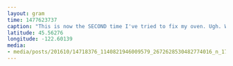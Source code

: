 ```yaml
---
layout: gram
time: 1477623737
caption: "This is now the SECOND time I've tried to fix my oven. Ugh. What's a guy gotta do to roast some Fucking veggies around here?!"
latitude: 45.56276
longitude: -122.60139
media:
- media/posts/201610/14718376_1140821946009579_2672628530482774016_n_17864792872007715.jpg
---
```

